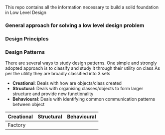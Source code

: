 This repo contains all the information necessary to build a solid foundation in Low Level Design

### General approach for solving a low level design problem

### Design Principles




### Design Patterns
There are several ways to study design patterns. One simple and strongly adopted approach is to classify and study it through their utility on class
As per the utility they are broadly classified into 3 sets

* **Creational**: Deals with how are objects/class created
* **Structural**: Deals with organising classes/objects to form larger structure and provide new functionality
* **Behavioural**: Deals with  identifying common communication patterns between object

| Creational                      | Structural                        | Behavioural                   |
| :-------------------------------|:----------------------------------|:------------------------------|
| Factory|                                   |                               |
 

